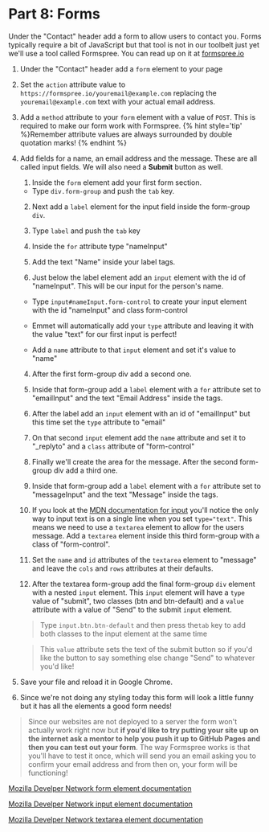 # Part 8: Forms

Under the "Contact" header add a form to allow users to contact you. Forms typically require a bit of JavaScript but that tool is not in our toolbelt just yet we'll use a tool called Formspree. You can read up on it at [formspree.io](https://formspree.io/)

1. Under the "Contact" header add a `form` element to your page

2. Set the `action` attribute value to `https://formspree.io/youremail@example.com` replacing the `youremail@example.com` text with your actual email address.

3. Add a `method` attribute to your `form` element with a value of `POST`. This is required to make our form work with Formspree.
{% hint style='tip' %}Remember attribute values are always surrounded by double quotation marks! {% endhint %}

4. Add fields for a name, an email address and the message.  These are all called input fields.  We will also need a **Submit** button as well.
    
    1. Inside the `form` element add your first form  section.
     * Type `div.form-group` and push the `tab` key.
     
    2. Next add a `label` element for the input field inside the form-group `div`.
    
     1. Type `label`  and push the `tab` key
    
     2. Inside the `for` attribute type "nameInput"
     
     3. Add the text "Name" inside your label tags.
    
    3. Just below the label element add an `input` element with the id of "nameInput".  This will be our input for the person's name.   
     * Type `input#nameInput.form-control` to create your input element with the id "nameInput" and class form-control
     
     * Emmet will automatically add your `type` attribute and leaving it with the value "text" for our first input is perfect!
    
     * Add a `name` attribute to that `input` element and set it's value to "name"
    4. After the first form-group div add a second one.
    
    5. Inside that form-group add a `label` element with a `for` attribute set to "emailInput" and the text "Email Address" inside the tags.
    
    6. After the label add an `input` element with an id of "emailInput" but this time set the `type` attribute to "email"
    
    7. On that second `input` element add the `name` attribute and set it to "_replyto" and a `class` attribute of "form-control"
    
    8. Finally we'll create the area for the message. After the second form-group div add a third one.
    
    9. Inside that form-group add a `label` element with a `for` attribute set to "messageInput" and the text "Message" inside the tags.
    
    10. If you look at the [MDN documentation for input](https://developer.mozilla.org/en-US/docs/Web/HTML/Element/input) you'll notice the only way to input text is on a single line when you set `type="text"`.  This means we need to use a `textarea` element to allow for the users message.  Add a `textarea` element inside this third form-group with a class of "form-control".
    
    6. Set the `name` and `id` attributes of the `textarea` element to "message" and leave the `cols` and `rows` attributes at their defaults.
    
    7. After the textarea form-group add the final form-group `div` element with a nested `input` element.  This `input` element will have a `type` value of "submit", two classes (btn and btn-default) and a `value` attribute with a value of "Send" to the submit `input` element. 
    > Type `input.btn.btn-default` and then press the`tab` key to add both classes to the input element at the same time
    
    > This `value` attribute sets the text of the submit button so if you'd like the button to say something else change "Send" to whatever you'd like!

2. Save your file and reload it in Google Chrome.

3. Since we're not doing any styling today this form will look a little funny but it has all the elements a good form needs!  
>Since our websites are not deployed to a server the form won't actually work right now but **if you'd like to try putting your site up on the internet ask a mentor to help you push it up to GitHub Pages and then you can test out your form**.  The way Formspree works is that you'll have to test it once, which will send you an email asking you to confirm your email address and from then on, your form will be functioning!

[Mozilla Develper Network form element documentation](https://developer.mozilla.org/en-US/docs/Web/HTML/Element/form)

[Mozilla Develper Network input element documentation](https://developer.mozilla.org/en-US/docs/Web/HTML/Element/input)

[Mozilla Develper Network textarea element documentation](https://developer.mozilla.org/en-US/docs/Web/HTML/Element/textarea)